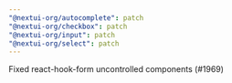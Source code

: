```yaml
---
"@nextui-org/autocomplete": patch
"@nextui-org/checkbox": patch
"@nextui-org/input": patch
"@nextui-org/select": patch
---
```


Fixed react-hook-form uncontrolled components (#1969)
